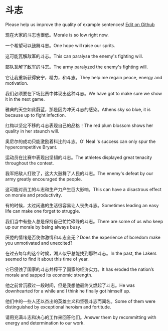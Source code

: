 # 斗志

Please help us improve the quality of example sentences! [Edit on Github](https://github.com/jiyushe/jiyu-example-sentence-source/blob/main/chinese/douzhi.md)

<p><span class="chinese">现在大家的斗志也很低。</span><span class="english">Morale is so low right now.</span></p>

<p><span class="chinese">一个希望可以鼓舞斗志。</span><span class="english">One hope will raise our sprits.</span></p>

<p><span class="chinese">这可能瓦解敌军的斗志。</span><span class="english">This can paralyse the enemy's fighting will.</span></p>

<p><span class="chinese">部队瓦解了敌军的斗志。</span><span class="english">The army paralyzed the enemy's fighting will.</span></p>

<p><span class="chinese">它让我重新获得安宁，精力，和斗志。</span><span class="english">They help me regain peace, energy and motivation.</span></p>

<p><span class="chinese">我们必须要在下场比赛中体现出这种斗志。</span><span class="english">We have got to make sure we show it in the next game.</span></p>

<p><span class="chinese">雅典的天空如此蔚蓝，那是因为冲天斗志的感染。</span><span class="english">Athens sky so blue, it is because up to fight infection.</span></p>

<p><span class="chinese">红梅以坚定不移的斗志表现自己的品格！</span><span class="english">The red plum blossom shows her quality in her staunch will.</span></p>

<p><span class="chinese">奥尼尔的成功只能激励着科比的斗志。</span><span class="english">O' Neal 's success can only spur the hypercompetitive Bryant.</span></p>

<p><span class="chinese">运动员在比赛中表现出坚韧的斗志。</span><span class="english">The athletes displayed great tenacity throughout the contest.</span></p>

<p><span class="chinese">我军把敌人打败了，这大大鼓舞了人民的斗志。</span><span class="english">The enemy's defeat by our army greatly encouraged the people.</span></p>

<p><span class="chinese">这可能对员工的斗志和生产力产生巨大影响。</span><span class="english">This can have a disastrous effect on morale and productivity.</span></p>

<p><span class="chinese">有的时候，太过闲逸的生活很容易让人丧失斗志。</span><span class="english">Sometimes leading an easy life can make one forget to struggle.</span></p>

<p><span class="chinese">我们当中有些人总是保持自己忙忙碌碌的斗志。</span><span class="english">There are some of us who keep up our morale by being always busy.</span></p>

<p><span class="chinese">厌倦的情绪是否使你激情和斗志全无？</span><span class="english">Does the experience of boredom make you unmotivated and unexcited?</span></p>

<p><span class="chinese">在过去每年的这个时候，湖人似乎总能找到那种斗志。</span><span class="english">In the past, the Lakers seemed to find it about this time of year.</span></p>

<p><span class="chinese">它已侵蚀了国家的斗志并榨干了国家的经济实力。</span><span class="english">It has eroded the nation’s morale and sapped its economic strength.</span></p>

<p><span class="chinese">他之前曾沉寂过一段时间，但是我想他最终又燃起了斗志。</span><span class="english">He was downhearted for a while and I think he finally got himself up.</span></p>

<p><span class="chinese">他们中的一些人还以杰出的英雄主义和坚强斗志而闻名。</span><span class="english">Some of them were distinguished by exceptional heroism and fortitude.</span></p>

<p><span class="chinese">请用充满斗志和决心的工作来回答他们。</span><span class="english">Answer them by recommitting with energy and determination to our work.</span></p>

